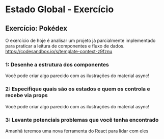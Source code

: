 # Estado Global - Exercício

## Exercício: Pokédex
O exercício de hoje é analisar um projeto já parcialmente implementado para praticar a leitura de componentes e fluxo de dados.
https://codesandbox.io/s/template-context-z9fznu

### 1: Desenhe a estrutura dos componentes
Você pode criar algo parecido com as ilustrações do material async!

### 2: Especifique quais são os estados e quem os controla e recebe via props
Você pode criar algo parecido com as ilustrações do material async!

### 3: Levante potenciais problemas que você tenha encontrado
Amanhã teremos uma nova ferramenta do React para lidar com eles
